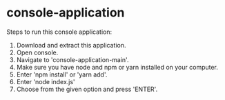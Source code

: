 # console-application

Steps to run this console application:
1. Download and extract this application.
2. Open console.
3. Navigate to 'console-application-main'.
4. Make sure you have node and npm or yarn installed on your computer.
5. Enter 'npm install' or 'yarn add'.
6. Enter 'node index.js'
7. Choose from the given option and press 'ENTER'.
